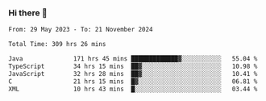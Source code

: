 ### Hi there 👋

<!--START_SECTION:waka-->

```txt
From: 29 May 2023 - To: 21 November 2024

Total Time: 309 hrs 26 mins

Java              171 hrs 45 mins █████████████▓░░░░░░░░░░░   55.04 %
TypeScript        34 hrs 15 mins  ██▓░░░░░░░░░░░░░░░░░░░░░░   10.98 %
JavaScript        32 hrs 28 mins  ██▓░░░░░░░░░░░░░░░░░░░░░░   10.41 %
C                 21 hrs 15 mins  █▓░░░░░░░░░░░░░░░░░░░░░░░   06.81 %
XML               10 hrs 43 mins  █░░░░░░░░░░░░░░░░░░░░░░░░   03.44 %
```

<!--END_SECTION:waka-->
<!--
**the-beef-calculator/the-beef-calculator** is a ✨ _special_ ✨ repository because its `README.md` (this file) appears on your GitHub profile.

Here are some ideas to get you started:

- 🔭 I’m currently working on ...
- 🌱 I’m currently learning ...
- 👯 I’m looking to collaborate on ...
- 🤔 I’m looking for help with ...
- 💬 Ask me about ...
- 📫 How to reach me: ...
- 😄 Pronouns: ...
- ⚡ Fun fact: ...
-->
